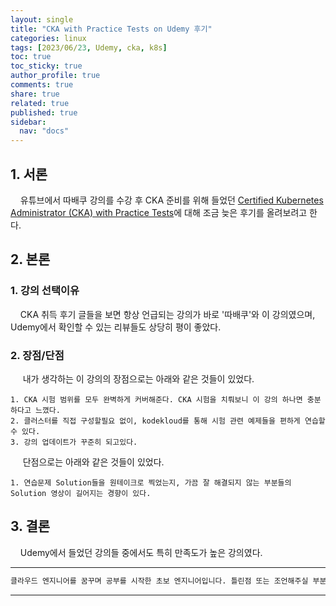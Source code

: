 ```yaml
---
layout: single
title: "CKA with Practice Tests on Udemy 후기"
categories: linux
tags: [2023/06/23, Udemy, cka, k8s]
toc: true
toc_sticky: true
author_profile: true
comments: true
share: true
related: true
published: true
sidebar:
  nav: "docs"
---
```


## 1. 서론

&nbsp;&nbsp;&nbsp;&nbsp;유튜브에서 따배쿠 강의를 수강 후 CKA 준비를 위해 들었던 [Certified Kubernetes Administrator (CKA) with Practice Tests](https://www.udemy.com/course/certified-kubernetes-administrator-with-practice-tests/)에 대해 조금 늦은 후기를 올려보려고 한다.

## 2. 본론

### 1. 강의 선택이유

&nbsp;&nbsp;&nbsp;&nbsp;CKA 취득 후기 글들을 보면 항상 언급되는 강의가 바로 '따배쿠'와 이 강의였으며, Udemy에서 확인할 수 있는 리뷰들도 상당히 평이 좋았다.

### 2. 장점/단점

&nbsp;&nbsp;&nbsp;&nbsp; 내가 생각하는 이 강의의 장점으로는 아래와 같은 것들이 있었다.

```
1. CKA 시험 범위를 모두 완벽하게 커버해준다. CKA 시험을 치뤄보니 이 강의 하나면 충분하다고 느꼈다.
2. 클러스터를 직접 구성할필요 없이, kodekloud를 통해 시험 관련 예제들을 편하게 연습할 수 있다.
3. 강의 업데이트가 꾸준히 되고있다.
```

&nbsp;&nbsp;&nbsp;&nbsp; 단점으로는 아래와 같은 것들이 있었다.

```
1. 연습문제 Solution들을 원테이크로 찍었는지, 가끔 잘 해결되지 않는 부분들의 Solution 영상이 길어지는 경향이 있다.
```

## 3. 결론

&nbsp;&nbsp;&nbsp;&nbsp;Udemy에서 들었던 강의들 중에서도 특히 만족도가 높은 강의였다.

---

```bash
클라우드 엔지니어를 꿈꾸며 공부를 시작한 초보 엔지니어입니다. 틀린점 또는 조언해주실 부분이 있으시면 친절하게 댓글 부탁드립니다. 방문해 주셔서 감사합니다 :)
```

---
